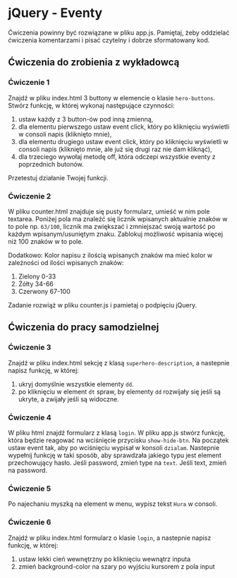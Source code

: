 # jQuery - Eventy

Ćwiczenia powinny być rozwiązane w pliku app.js. 
Pamiętaj, żeby oddzielać ćwiczenia komentarzami i pisać czytelny i dobrze sformatowany kod. 

## Ćwiczenia do zrobienia z wykładowcą

### Ćwiczenie 1
Znajdź w pliku index.html 3 buttony w elemencie o klasie ```hero-buttons```. Stwórz funkcję, w której wykonaj następujące czynności:
 1. ustaw każdy z 3 button-ów pod inną zmienną,
 2. dla elementu pierwszego ustaw event click, który po kliknięciu wyświetli w consoli napis (kliknięto mnie),
 3. dla elementu drugiego ustaw event click, który po kliknięciu wyświetli w consoli napis (kliknięto mnie, ale już się drugi raz nie dam kliknąć),
 4. dla trzeciego wywołaj metodę off, która odczepi wszystkie eventy z poprzednich butonów.

Przetestuj działanie Twojej funkcji.

### Ćwiczenie 2
W pliku counter.html znajduje się pusty formularz, umieść w nim pole textarea.
Poniżej pola ma znaleźć się licznik wpisanych aktualnie znaków w to pole np. ```63/100```, licznik ma zwiększać i zmniejszać swoją wartość po każdym wpisanym/usuniętym znaku.
Zablokuj możliwość wpisania więcej niż 100 znaków w to pole.

Dodatkowo: Kolor napisu z ilością wpisanych znaków ma mieć kolor w zależności od ilości wpisanych znaków:
 1. Zielony 0-33
 2. Żółty 34-66
 3. Czerwony 67-100
 
 Zadanie rozwiąż w pliku counter.js i pamietaj o podpięciu jQuery.

## Ćwiczenia do pracy samodzielnej

### Ćwiczenie 3
Znajdź w pliku index.html sekcję z klasą ```superhero-description```, a nastepnie napisz funkcję, w której:
 1. ukryj domyślnie wszystkie elementy ```dd```.
 2. po kliknięciu w element ```dt``` spraw, by elementy ```dd``` rozwijały się jeśli są ukryte, a zwijały jeśli są widoczne.

### Ćwiczenie 4
W pliku html znajdź formularz z klasą ```login```. W pliku app.js stwórz funkcję, która będzie reagować na wciśnięcie przycisku ```show-hide-btn```. Na początek ustaw event tak, aby po wciśnięciu wypisał w konsoli ```dzialam```. Nastepnie wypełnij funkcję w taki sposób, aby sprawdzała jakiego typu jest element przechowujący hasło. Jeśli password, zmień type na ```text```. Jeśli text, zmień na password.

### Ćwiczenie 5
Po najechaniu myszką na element w menu, wypisz tekst ```Hura``` w consoli.

### Ćwiczenie 6
Znajdź w pliku index.html formularz o klasie ```login```, a nastepnie napisz funkcję, w której:
 1. ustaw lekki cień wewnętrzny po kliknięciu wewnątrz inputa
 2. zmień background-color na szary po wyjściu kursorem z pola input
